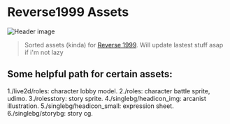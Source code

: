 # **Reverse1999 Assets**
![Header image](./singlebg/storybg/bg/at_jingzhongdez.png")

>Sorted assets (kinda) for [Reverse 1999](https://www.biligame.com/detail/?id=107530).
>Will update lastest stuff asap if i'm not lazy

## Some helpful path for certain assets:
1./live2d/roles: character lobby model.
2./roles: character battle sprite, udimo.
3./rolesstory: story sprite.
4./singlebg/headicon_img: arcanist illustration.
5./singlebg/headicon_small: expression sheet.
6./singlebg/storybg: story cg.


